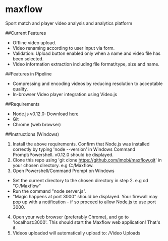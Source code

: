 # maxflow
Sport match and player video analysis and analytics platform

##Current Features
- Offline video upload.
- Video renaming according to user input via form.
- Validation: Upload button enabled only when a name and video file has been selected.
- Video information extraction including file format/type, size and name.

##Features in Pipeline
- Compressing and encoding videos by reducing resolution to acceptable quality.
- In-browser Video player integration using Video.js

##Requirements

* Node.js v0.12.0: Download [here](https://nodejs.org/download/)
* Git
* Chrome (web browser)

##Instructions (Windows)

1. Install the above requirements. Confirm that Node.js was installed correctly by typing 'node --version' in Windows Command Prompt/Powershell. v0.12.0 should be displayed.
2. Clone this repo using 'git clone https://github.com/imobi/maxflow.git' in your chosen directory. e.g C:/Maxflow.
3. Open Powershell/Command Prompt on Windows
  - Set the current directory to the chosen directory in step 2. e.g cd "C:/Maxflow"
  - Run the command "node server.js". 
  - "Magic happens at port 3000" should be displayed. Your firewall may pop up with a notification - if so proceed to allow Node.js to use port 3000.
4. Open your web browser (preferably Chrome), and go to 'localhost:3000'. This should start the Maxflow web application! That's it.
5. Videos uploaded will automatically upload to: <your-chosen-directory-in-2>/Video Uploads

